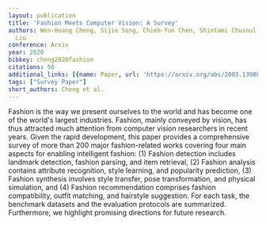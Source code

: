 ```yaml
---
layout: publication
title: 'Fashion Meets Computer Vision: A Survey'
authors: Wen-Huang Cheng, Sijie Song, Chieh-Yun Chen, Shintami Chusnul Hidayati, Jiaying
  Liu
conference: Arxiv
year: 2020
bibkey: cheng2020fashion
citations: 50
additional_links: [{name: Paper, url: 'https://arxiv.org/abs/2003.13988'}]
tags: ["Survey Paper"]
short_authors: Cheng et al.
---
```

Fashion is the way we present ourselves to the world and has become one of
the world's largest industries. Fashion, mainly conveyed by vision, has thus
attracted much attention from computer vision researchers in recent years.
Given the rapid development, this paper provides a comprehensive survey of more
than 200 major fashion-related works covering four main aspects for enabling
intelligent fashion: (1) Fashion detection includes landmark detection, fashion
parsing, and item retrieval, (2) Fashion analysis contains attribute
recognition, style learning, and popularity prediction, (3) Fashion synthesis
involves style transfer, pose transformation, and physical simulation, and (4)
Fashion recommendation comprises fashion compatibility, outfit matching, and
hairstyle suggestion. For each task, the benchmark datasets and the evaluation
protocols are summarized. Furthermore, we highlight promising directions for
future research.
